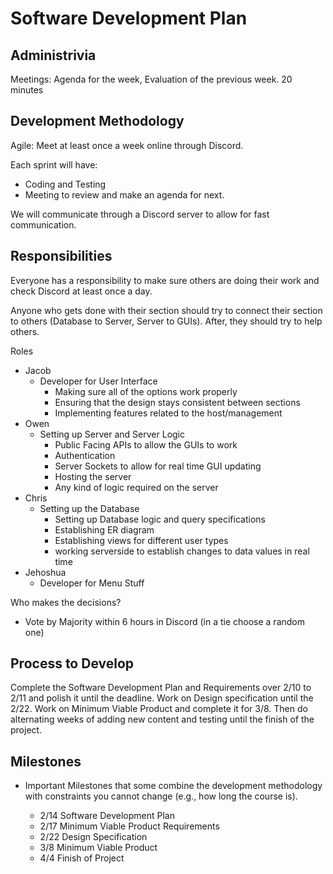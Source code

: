 # Software Development Plan

## Administrivia

Meetings: Agenda for the week, Evaluation of the previous week. 20 minutes

## Development Methodology

Agile: Meet at least once a week online through Discord.

Each sprint will have:

- Coding and Testing
- Meeting to review and make an agenda for next.

We will communicate through a Discord server to allow for fast communication.

## Responsibilities

Everyone has a responsibility to make sure others are doing their work and check Discord at least once a day.

Anyone who gets done with their section should try to connect their section to others (Database to Server, Server to GUIs). After, they should try to help others.

Roles

- Jacob
  - Developer for User Interface
    - Making sure all of the options work properly
    - Ensuring that the design stays consistent between sections
    - Implementing features related to the host/management
- Owen
  - Setting up Server and Server Logic
    - Public Facing APIs to allow the GUIs to work
    - Authentication
    - Server Sockets to allow for real time GUI updating
    - Hosting the server
    - Any kind of logic required on the server
- Chris
  - Setting up the Database
      - Setting up Database logic and query specifications
      - Establishing ER diagram
      - Establishing views for different user types
      - working serverside to establish changes to data values in real time
- Jehoshua
  - Developer for Menu Stuff

Who makes the decisions?

- Vote by Majority within 6 hours in Discord (in a tie choose a random one)

## Process to Develop

Complete the Software Development Plan and Requirements over 2/10 to 2/11 and polish it until the deadline.  Work on Design specification until the 2/22.  Work on Minimum Viable Product and complete it for 3/8.  Then do alternating weeks of adding new content and testing until the finish of the project.

## Milestones

- Important Milestones that some combine the development methodology with constraints you cannot change (e.g., how long the course is).

  - 2/14 Software Development Plan
  - 2/17 Minimum Viable Product Requirements
  - 2/22 Design Specification
  - 3/8 Minimum Viable Product
  - 4/4 Finish of Project
